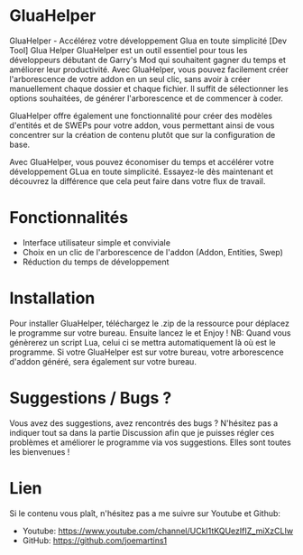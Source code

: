 # GluaHelper
GluaHelper - Accélérez votre développement Glua en toute simplicité [Dev Tool]
Glua Helper
GluaHelper est un outil essentiel pour tous les développeurs débutant de Garry's Mod qui souhaitent gagner du temps et améliorer leur productivité. Avec GluaHelper, vous pouvez facilement créer l'arborescence de votre addon en un seul clic, sans avoir à créer manuellement chaque dossier et chaque fichier. Il suffit de sélectionner les options souhaitées, de générer l'arborescence et de commencer à coder.

GluaHelper offre également une fonctionnalité pour créer des modèles d'entités et de SWEPs pour votre addon, vous permettant ainsi de vous concentrer sur la création de contenu plutôt que sur la configuration de base.

Avec GluaHelper, vous pouvez économiser du temps et accélérer votre développement GLua en toute simplicité. Essayez-le dès maintenant et découvrez la différence que cela peut faire dans votre flux de travail.

# Fonctionnalités
- Interface utilisateur simple et conviviale
- Choix en un clic de l'arborescence de l'addon (Addon, Entities, Swep)
- Réduction du temps de développement

# Installation
Pour installer GluaHelper, téléchargez le .zip de la ressource pour déplacez le programme sur votre bureau. Ensuite lancez le et Enjoy !
NB: Quand vous génèrerez un script Lua, celui ci se mettra automatiquement là où est le programme. Si votre GluaHelper est sur votre bureau, votre arborescence d'addon généré, sera également sur votre bureau.

# Suggestions / Bugs ?
Vous avez des suggestions, avez rencontrés des bugs ? N'hésitez pas a indiquer tout sa dans la partie Discussion afin que je puisses régler ces problèmes et améliorer le programme via vos suggestions. Elles sont toutes les bienvenues !

# Lien
Si le contenu vous plaît, n'hésitez pas a me suivre sur Youtube et Github:
- Youtube: https://www.youtube.com/channel/UCkI1tKQUezIfIZ_miXzCLIw
- GitHub: https://github.com/joemartins1
